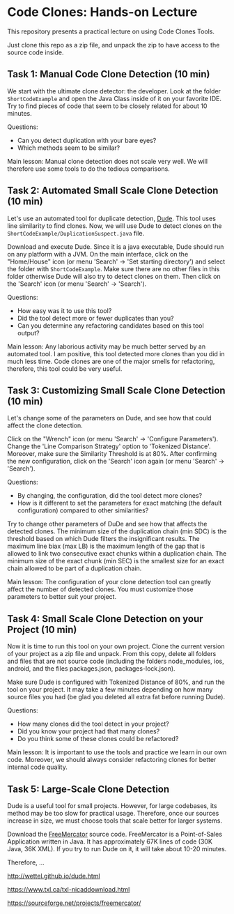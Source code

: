 # Code Clones: Hands-on Lecture

This repository presents a practical lecture on using Code Clones Tools. 

Just clone this repo as a zip file, and unpack the zip to have access to the source code inside. 

## Task 1: Manual Code Clone Detection (10 min)

We start with the ultimate clone detector: the developer. Look at the folder `ShortCodeExample` and open the Java Class inside of it on your favorite IDE. Try to find pieces of code that seem to be closely related for about 10 minutes. 

Questions:
- Can you detect duplication with your bare eyes?
- Which methods seem to be similar?

Main lesson: Manual clone detection does not scale very well. We will therefore use some tools to do the tedious comparisons.

## Task 2: Automated Small Scale Clone Detection (10 min)

Let's use an automated tool for duplicate detection, [Dude](http://wettel.github.io/dude.html). This tool uses line similarity to find clones. 
Now, we will use Dude to detect clones on the `ShortCodeExample/DuplicationSuspect.java` file. 

Download and execute Dude. Since it is a java executable, Dude should run on any platform with a JVM. On the main interface, click on the "Home/House" icon (or menu 'Search' -> 'Set starting directory') and select the folder with `ShortCodeExample`. Make sure there are no other files in this folder otherwise Dude will also try to detect clones on them. Then click on the 'Search' icon (or menu 'Search' -> 'Search').

Questions:
- How easy was it to use this tool?
- Did the tool detect more or fewer duplicates than you?
- Can you determine any refactoring candidates based on this tool output?

Main lesson: Any laborious activity may be much better served by an automated tool. I am positive, this tool detected more clones than you did in much less time. Code clones are one of the major smells for refactoring, therefore, this tool could be very useful.

## Task 3: Customizing Small Scale Clone Detection (10 min)

Let's change some of the parameters on Dude, and see how that could affect the clone detection.

Click on the "Wrench" icon (or menu 'Search' -> 'Configure Parameters'). Change the 'Line Comparison Strategy' option to 'Tokenized Distance'. Moreover, make sure the Similarity Threshold is at 80%. After confirming the new configuration, click on the 'Search' icon again (or menu 'Search' -> 'Search'). 

Questions:
- By changing, the configuration, did the tool detect more clones?
- How is it different to set the parameters for exact matching (the default configuration) compared to other similarities? 

Try to change other parameters of DuDe and see how that affects the detected clones. The minimum size of the duplication chain (min SDC) is the threshold based on which Dude filters the insignificant results. The maximum line biax (max LB) is the maximum length of the gap that is allowed to link two consecutive exact chunks within a duplication chain. The minimum size of the exact chunk (min SEC) is the smallest size for an exact chain allowed to be part of a duplication chain.

Main lesson: The configuration of your clone detection tool can greatly affect the number of detected clones. You must customize those parameters to better suit your project.

## Task 4: Small Scale Clone Detection on your Project (10 min)

Now it is time to run this tool on your own project. Clone the current version of your project as a zip file and unpack. From this copy, delete all folders and files that are not source code (including the folders node_modules, ios, android, and the files packages.json, packages-lock.json). 

Make sure Dude is configured with Tokenized Distance of 80%, and run the tool on your project. It may take a few minutes depending on how many source files you had (be glad you deleted all extra fat before running Dude).

Questions:
- How many clones did the tool detect in your project?
- Did you know your project had that many clones?
- Do you think some of these clones could be refactored?

Main lesson: It is important to use the tools and practice we learn in our own code. Moreover, we should always consider refactoring clones for better internal code quality.

## Task 5: Large-Scale Clone Detection 

Dude is a useful tool for small projects. However, for large codebases, its method may be too slow for practical usage. Therefore, once our sources increase in size, we must choose tools that scale better for larger systems. 

Download the [FreeMercator](https://sourceforge.net/projects/freemercator/) source code. FreeMercator is a Point-of-Sales Application written in Java. It has approximately 67K lines of code (30K Java, 36K XML). If you try to run Dude on it, it will take about 10-20 minutes.

Therefore, ...


http://wettel.github.io/dude.html

https://www.txl.ca/txl-nicaddownload.html

https://sourceforge.net/projects/freemercator/
